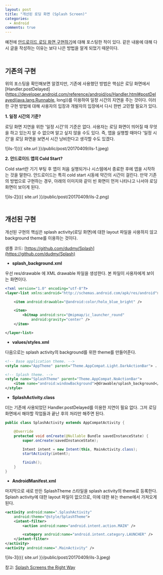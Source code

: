```yaml
---
layout: post
title: "개선된 로딩 화면 (Splash Screen)"
categories:
  - Android
comments: true
---
```


예전에 [안드로이드 로딩 화면 구현하기](http://dudmy.net/android/2015/08/11/create-android-loading/)에 대해 포스팅한 적이 있다. 같은 내용에 대해 다시 글을 작성하는 이유는 보다 나은 방법을 알게 되었기 때문이다.  
　

## 기존의 구현  

위의 포스팅을 확인해보면 알겠지만, 기존에 사용했던 방법은 핵심은 로딩 화면에서 [Handler.postDelayed](https://developer.android.com/reference/android/os/Handler.html#postDelayed(java.lang.Runnable, long))를 이용하여 일정 시간의 지연을 주는 것이다. 이러한 구현 방법에 대해 사용자의 입장과 개발자의 입장에서 다시 한번 고민할 필요가 있다.  

**1. 일정 시간의 기준?**  

로딩 화면 지연을 위한 '일정 시간'의 기준은 없다. 사용자는 로딩 화면이 띄어질 때 무엇을 하고 있는지 알 수 없으며 알고 싶지 않을 수도 있다. 즉, 앱을 실행할 때마다 '일정 시간'을 로딩 화면을 보면서 시간 낭비한다고 생각할 수도 있겠다.

![ils-1]({{ site.url }}/public/post/20170409/ils-1.jpeg)  

**2. 안드로이드 앱의 Cold Start?**  

Cold start란 기기 부팅 후 앱이 처음 실행되거나 시스템에서 종료한 후에 앱을 시작하는 것을 말한다. 안드로이드는 특히 cold start 시동에 약간의 시간이 걸린다. 만약 기존의 방법으로 구현하는 경우, 아래의 이미지와 같이 빈 화면이 먼저 나타나고 나서야 로딩 화면이 보이게 된다.

![ils-2]({{ site.url }}/public/post/20170409/ils-2.png)  
　

## 개선된 구현

개선된 구현의 핵심은 splash activity(로딩 화면)에 대한 layout 파일을 사용하지 않고 background theme를 이용하는 것이다.  

샘플 코드: [https://github.com/dudmy/Splash](https://github.com/dudmy/Splash)  

* **splash_background.xml**  

우선 res/drawable 에 XML drawable 파일을 생성한다. 본 파일이 사용자에게 보이는 화면이다.  

```xml
<?xml version="1.0" encoding="utf-8"?>
<layer-list xmlns:android="http://schemas.android.com/apk/res/android">

    <item android:drawable="@android:color/holo_blue_bright" />

    <item>
        <bitmap android:src="@mipmap/ic_launcher_round"
            android:gravity="center" />
    </item>

</layer-list>
```

* **values/styles.xml**  

다음으로는 splash activity의 background를 위한 theme를 만들어준다.  

```xml
<!-- Base application theme. -->
<style name="AppTheme" parent="Theme.AppCompat.Light.DarkActionBar"> ... </style>

<!-- Splash theme. -->
<style name="SplashTheme" parent="Theme.AppCompat.NoActionBar">
    <item name="android:windowBackground">@drawable/splash_background</item>
</style>
```

* **SplashActivity.class**  

더는 기존에 사용되었던 Handler.postDelayed를 이용한 지연이 필요 없다. 그저 로딩 화면에서 해야할 작업들과 끝난 후의 처리만 해주면 된다. 

```java
public class SplashActivity extends AppCompatActivity {

    @Override
    protected void onCreate(@Nullable Bundle savedInstanceState) {
        super.onCreate(savedInstanceState);

        Intent intent = new Intent(this, MainActivity.class);
        startActivity(intent);

        finish();
    }
}
```

* **AndroidManifest.xml**  

마지막으로 새로 만든 SplashTheme 스타일을 splash activity의 theme로 등록한다. Splash activity에 대한 layout 파일이 없으므로, 이에 대한 뷰는 theme에서 가져오게 된다.  

```xml
<activity android:name=".SplashActivity"
    android:theme="@style/SplashTheme">
    <intent-filter>
        <action android:name="android.intent.action.MAIN" />

        <category android:name="android.intent.category.LAUNCHER" />
    </intent-filter>
</activity>
<activity android:name=".MainActivity" />
```

![ils-3]({{ site.url }}/public/post/20170409/ils-3.jpeg)   

참고: [Splash Screens the Right Way](https://www.bignerdranch.com/blog/splash-screens-the-right-way/)
